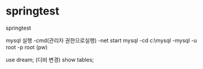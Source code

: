 # springtest
springtest

mysql 실행
-cmd(관리자 권한으로실행)
-net start mysql
-cd c:\mysql
-mysql -u root -p
 root (pw)
 
use dream; (디비 변경)
show tables;


